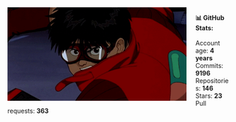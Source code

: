 <img align="left" src="/kaneda.gif" style="margin-right: 20px; width: 80%;">

__📊 GitHub Stats:__<br><br>
Account age: __4 years__<br>
Commits: __9196__<br>
Repositories: __146__<br>
Stars: __23__<br>
Pull requests: __363__<br>

<!-- <br><br> -->

<!-- # 💫 About Me: -->
<!-- 📈 I'm currently working as a _DevSecOps_ at _Banco Santander_<br>💪🏽 Focusing on collaborate with _Open Source projects_<br>🌱 I’m currently learning about _Cloud_ and _Backend_<br>🦀 __Rust lover__ ❤️<br>⚡ Find me doing kickflips on the streets! -->
